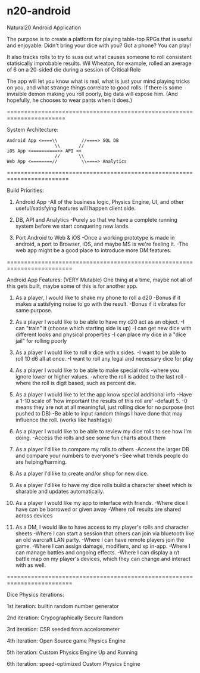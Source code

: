 # n20-android
Natural20 Android Application

The purpose is to create a platform for playing table-top RPGs 
that is useful and enjoyable. 
Didn't bring your dice with you? Got a phone? You can play!

It also tracks rolls to try to suss out what causes someone to roll 
consistent statisically improbable results. Wil Wheaton, for example,
rolled an average of 6 on a 20-sided die during a session of Critical Role

The app will let you know what is real, what is just your mind playing 
tricks on you, and what strange things correlate to good rolls. If there is
some invisible demon making you roll poorly, big data will expose him. 
(And hopefully, he chooses to wear pants when it does.)

=======================================================================

System Architecture:
```
Android App <====\\         //====> SQL DB  
                  \\       //
iOS App <==========>> API <<
                  //       \\
Web App <========//         \\====> Analytics
```
========================================================================

Build Priorities:

1. Android App
	-All of the business logic, Physics Engine, UI, 
	 and other useful/satisfying features will happen client side.

2. DB, API and Analytics
	-Purely so that we have a complete running system 
	 before we start conquering new lands. 

3. Port Android to Web & iOS
	-Once a working prototype is made in android,
	 a port to Browser, iOS, and maybe MS is we're feeling it.
	-The web app might be a good place to introduce more DM features.

=========================================================================

Android App Features: (VERY Mutable)
		One thing at a time, 
		maybe not all of this gets built, 
		maybe some of this is for another app.

1. As a player, I would like to shake my phone to roll a d20
	-Bonus if it makes a satisfying noise to go with the result.
	-Bonus if it vibrates for same purpose.

2. As a player I would like to be able to have my d20 act as an object.
	-I can "train" it (choose which starting side is up)
	-I can get new dice with different looks and physical properties
	-I can place my dice in a "dice jail" for rolling poorly

3. As a player I would like to roll x dice with x sides.
	-I want to be able to roll 10 d6 all at once.
	-I want to roll any legal and necessary dice for play

4. As a player I would like to be able to make special rolls
	-where you ignore lower or higher values.
	-where the roll is added to the last roll
	-where the roll is digit based, such as percent die.

5. As a player I would like to let the app know special additional info
	-Have a 1-10 scale of 'how important the results of this roll are'
	-default 5.
	-0 means they are not at all meaningful, 
	 just rolling dice for no purpose (not pushed to DB)
	-Be able to input random things I have done 
	 that may influence the roll. (works like hashtags)

6. As a player I would like to be able to review my dice rolls 
	to see how I'm doing.
	-Access the rolls and see some fun charts about them

7. As a player I'd like to compare my rolls to others
	-Access the larger DB and compare your numbers to everyone's
	-See what trends people do are helping/harming.

8. As a player I'd like to create and/or shop for new dice.

9. As a player I'd like to have my dice rolls build a character sheet 
	which is sharable and updates automatically.

10. As a player I would like my app to interface with friends.
	-Where dice I have can be borrowed or given away
	-Where roll results are shared across devices

11. As a DM, I would like to have access to my player's rolls 
	and character sheets
	-Where I can start a session that others can join via bluetooth 
	 like an old warcraft LAN party.
	-Where I can have remote players join the game.
	-Where I can assign damage, modifiers, and xp in-app.
	-Where I can manage battles and ongoing effects.
	-Where I can display a r/t battle map on my player's devices,
	 which they can change and interact with as well.

=========================================================================

Dice Physics iterations:

1st iteration:		builtin random number generator

2nd iteration:		Crypographically Secure Random

3rd iteration:		CSR seeded from accelorometer

4th iteration:		Open Source game Physics Engine

5th iteration:		Custom Physics Engine Up and Running

6th iteration:		speed-optimized Custom Physics Engine
